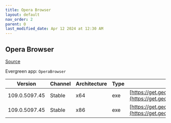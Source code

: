 ```yaml
---
title: Opera Browser
layout: default
nav_order: 2
parent: O
last_modified_date: Apr 12 2024 at 12:30 AM
---
```


## Opera Browser

[Source](https://www.opera.com/browsers/opera)

Evergreen app: `OperaBrowser`

| Version       | Channel | Architecture | Type | URI                                                                                                                                                                                                |
| ------------- | ------- | ------------ | ---- | -------------------------------------------------------------------------------------------------------------------------------------------------------------------------------------------------- |
| 109.0.5097.45 | Stable  | x64          | exe  | [https://get.geo.opera.com/pub/opera/desktop/109.0.5097.45/win/Opera_109.0.5097.45_Setup_x64.exe](https://get.geo.opera.com/pub/opera/desktop/109.0.5097.45/win/Opera_109.0.5097.45_Setup_x64.exe) |
| 109.0.5097.45 | Stable  | x86          | exe  | [https://get.geo.opera.com/pub/opera/desktop/109.0.5097.45/win/Opera_109.0.5097.45_Setup.exe](https://get.geo.opera.com/pub/opera/desktop/109.0.5097.45/win/Opera_109.0.5097.45_Setup.exe)         |

